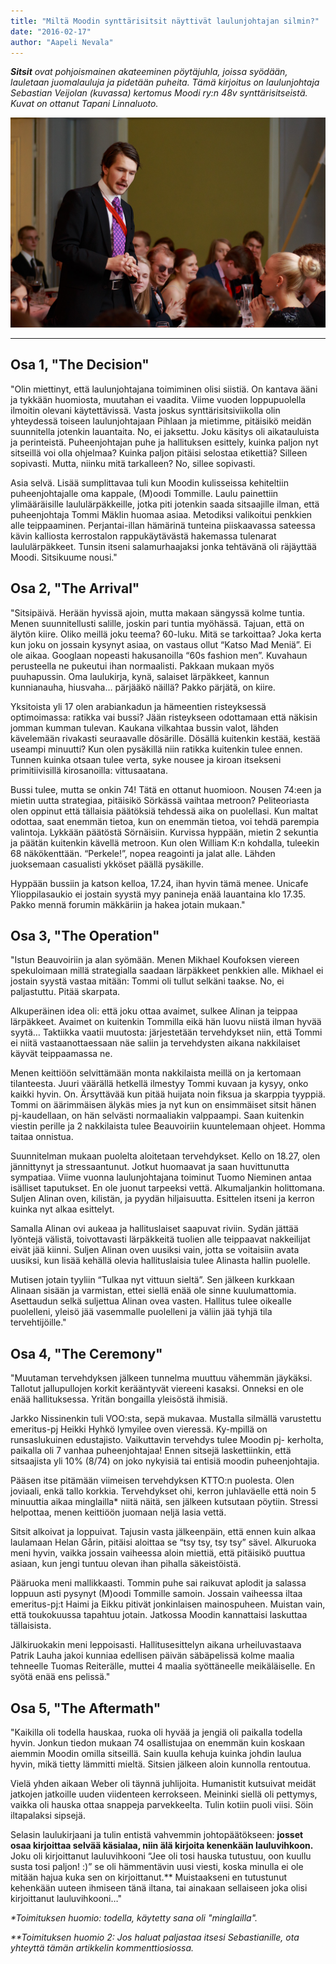```yaml
---
title: "Miltä Moodin synttärisitsit näyttivät laulunjohtajan silmin?"
date: "2016-02-17"
author: "Aapeli Nevala"
---
```


_**Sitsit** ovat pohjoismainen akateeminen pöytäjuhla, joissa syödään, lauletaan juomalauluja ja pidetään puheita. Tämä kirjoitus on laulunjohtaja Sebastian Veijolan (kuvassa) kertomus Moodi ry:n 48v synttärisitseistä. Kuvat on ottanut Tapani Linnaluoto._

![](IMG_6875.jpg)

* * *

## Osa 1, "The Decision"

"Olin miettinyt, että laulunjohtajana toimiminen olisi siistiä. On kantava ääni ja tykkään huomiosta, muutahan ei vaadita. Viime vuoden loppupuolella ilmoitin olevani käytettävissä. Vasta joskus synttärisitsiviikolla olin yhteydessä toiseen laulunjohtajaan Pihlaan ja mietimme, pitäisikö meidän suunnitella jotenkin lauantaita. No, ei jaksettu. Joku käsitys oli aikatauluista ja perinteistä. Puheenjohtajan puhe ja hallituksen esittely, kuinka paljon nyt sitseillä voi olla ohjelmaa? Kuinka paljon pitäisi selostaa etikettiä? Silleen sopivasti. Mutta, niinku mitä tarkalleen? No, sillee sopivasti.

Asia selvä. Lisää sumplittavaa tuli kun Moodin kulisseissa kehiteltiin puheenjohtajalle oma kappale, (M)oodi Tommille. Laulu painettiin ylimääräisille laululärpäkkeille, jotka piti jotenkin saada sitsaajille ilman, että puheenjohtaja Tommi Mäklin huomaa asiaa. Metodiksi valikoitui penkkien alle teippaaminen. Perjantai-illan hämärinä tunteina piiskaavassa sateessa kävin kalliosta kerrostalon rappukäytävästä hakemassa tulenarat laululärpäkkeet. Tunsin itseni salamurhaajaksi jonka tehtävänä oli räjäyttää Moodi. Sitsikuume nousi."

## Osa 2, "The Arrival"

"Sitsipäivä. Herään hyvissä ajoin, mutta makaan sängyssä kolme tuntia. Menen suunnitellusti salille, joskin pari tuntia myöhässä. Tajuan, että on älytön kiire. Oliko meillä joku teema? 60-luku. Mitä se tarkoittaa? Joka kerta kun joku on jossain kysynyt asiaa, on vastaus ollut “Katso Mad Meniä”. Ei ole aikaa. Googlaan nopeasti hakusanoilla “60s fashion men”. Kuvahaun perusteella ne pukeutui ihan normaalisti. Pakkaan mukaan myös puuhapussin. Oma laulukirja, kynä, salaiset lärpäkkeet, kannun kunnianauha, hiusvaha… pärjääkö näillä? Pakko pärjätä, on kiire.

Yksitoista yli 17 olen arabiankadun ja hämeentien risteyksessä optimoimassa: ratikka vai bussi? Jään risteykseen odottamaan että näkisin jomman kumman tulevan. Kaukana vilkahtaa bussin valot, lähden kävelemään rivakasti seuraavalle dösärille. Dösällä kuitenkin kestää, kestää useampi minuutti? Kun olen pysäkillä niin ratikka kuitenkin tulee ennen. Tunnen kuinka otsaan tulee verta, syke nousee ja kiroan itsekseni primitiivisillä kirosanoilla: vittusaatana.

Bussi tulee, mutta se onkin 74! Tätä en ottanut huomioon. Nousen 74:een ja mietin uutta strategiaa, pitäisikö Sörkässä vaihtaa metroon? Peliteoriasta olen oppinut että tällaisia päätöksiä tehdessä aika on puolellasi. Kun maltat odottaa, saat enemmän tietoa, kun on enemmän tietoa, voi tehdä parempia valintoja. Lykkään päätöstä Sörnäisiin. Kurvissa hyppään, mietin 2 sekuntia ja päätän kuitenkin kävellä metroon. Kun olen William K:n kohdalla, tuleekin 68 näkökenttään. “Perkele!”, nopea reagointi ja jalat alle. Lähden juoksemaan casualisti ykköset päällä pysäkille.

Hyppään bussiin ja katson kelloa, 17.24, ihan hyvin tämä menee. Unicafe Ylioppilasaukio ei jostain syystä myy panineja enää lauantaina klo 17.35. Pakko mennä forumin mäkkäriin ja hakea jotain mukaan."

<!-- \[caption id="" align="alignnone" width="539"\]![](https://dl.dropboxusercontent.com/u/80503462/Moodin%20sitsit/IMG_6772.jpg) Tällaisen sekoituksen Moodin hallitus joutui upottamaan systeemiinsä. Mikhael Koufos miettii, onko tämä hyvä idea, mutta kuvan oikealla Moodin kemisti Tuukka Kangas näyttää olevan innoissaan.\[/caption\] -->

## Osa 3, "The Operation"

"Istun Beauvoiriin ja alan syömään. Menen Mikhael Koufoksen viereen spekuloimaan millä strategialla saadaan lärpäkkeet penkkien alle. Mikhael ei jostain syystä vastaa mitään: Tommi oli tullut selkäni taakse. No, ei paljastuttu. Pitää skarpata.

Alkuperäinen idea oli: että joku ottaa avaimet, sulkee Alinan ja teippaa lärpäkkeet. Avaimet on kuitenkin Tommilla eikä hän luovu niistä ilman hyvää syytä… Taktiikka vaatii muutosta: järjestetään tervehdykset niin, että Tommi ei niitä vastaanottaessaan näe saliin ja tervehdysten aikana nakkilaiset käyvät teippaamassa ne.

Menen keittiöön selvittämään monta nakkilaista meillä on ja kertomaan tilanteesta. Juuri väärällä hetkellä ilmestyy Tommi kuvaan ja kysyy, onko kaikki hyvin. On. Ärsyttävää kun pitää huijata noin fiksua ja skarppia tyyppiä. Tommi on äärimmäisen älykäs mies ja nyt kun on ensimmäiset sitsit hänen pj-kaudellaan, on hän selvästi normaaliakin valppaampi. Saan kuitenkin viestin perille ja 2 nakkilaista tulee Beauvoiriin kuuntelemaan ohjeet. Homma taitaa onnistua.

Suunnitelman mukaan puolelta aloitetaan tervehdykset. Kello on 18.27, olen jännittynyt ja stressaantunut. Jotkut huomaavat ja saan huvittunutta sympatiaa. Viime vuonna laulunjohtajana toiminut Tuomo Nieminen antaa isälliset taputukset. En ole juonut tarpeeksi vettä. Alkumaljankin holittomana. Suljen Alinan oven, kilistän, ja pyydän hiljaisuutta. Esittelen itseni ja kerron kuinka nyt alkaa esittelyt.

Samalla Alinan ovi aukeaa ja hallituslaiset saapuvat riviin. Sydän jättää lyöntejä välistä, toivottavasti lärpäkkeitä tuolien alle teippaavat nakkeilijat eivät jää kiinni. Suljen Alinan oven uusiksi vain, jotta se voitaisiin avata uusiksi, kun lisää kehällä olevia hallituslaisia tulee Alinasta hallin puolelle.

Mutisen jotain tyyliin “Tulkaa nyt vittuun sieltä”. Sen jälkeen kurkkaan Alinaan sisään ja varmistan, ettei siellä enää ole sinne kuulumattomia. Asettaudun selkä suljettua Alinan ovea vasten. Hallitus tulee oikealle puolelleni, yleisö jää vasemmalle puolelleni ja väliin jää tyhjä tila tervehtijöille."

## Osa 4, "The Ceremony"

"Muutaman tervehdyksen jälkeen tunnelma muuttuu vähemmän jäykäksi. Tallotut jallupullojen korkit kerääntyvät viereeni kasaksi. Onneksi en ole enää hallituksessa. Yritän bongailla yleisöstä ihmisiä.

Jarkko Nissinenkin tuli VOO:sta, sepä mukavaa. Mustalla silmällä varustettu emeritus-pj Heikki Hyhkö lymyilee oven vieressä. Ky-mpillä on runsaslukuinen edustajisto. Vaikuttavin tervehdys tulee Moodin pj- kerholta, paikalla oli 7 vanhaa puheenjohtajaa! Ennen sitsejä laskettiinkin, että sitsaajista yli 10% (8/74) on joko nykyisiä tai entisiä moodin puheenjohtajia.

<!-- \[caption id="" align="alignnone" width="312"\]![](https://dl.dropboxusercontent.com/u/80503462/Moodin%20sitsit/IMG_6792.jpg) Riikka Leppänen, Patrik Lauha ja Joni Oksanen ihastelevat Moodin lahjaksi saamaa Mopsi-koiraa.\[/caption\] -->

Pääsen itse pitämään viimeisen tervehdyksen KTTO:n puolesta. Olen joviaali, enkä tallo korkkia. Tervehdykset ohi, kerron juhlaväelle että noin 5 minuuttia aikaa minglailla\* niitä näitä, sen jälkeen kutsutaan pöytiin. Stressi helpottaa, menen keittiöön juomaan neljä lasia vettä.

Sitsit alkoivat ja loppuivat. Tajusin vasta jälkeenpäin, että ennen kuin alkaa laulamaan Helan Gårin, pitäisi aloittaa se “tsy tsy, tsy tsy” sävel. Alkuruoka meni hyvin, vaikka jossain vaiheessa aloin miettiä, että pitäisikö puuttua asiaan, kun jengi tuntuu olevan ihan pihalla säkeistöistä.

Pääruoka meni mallikkaasti.  Tommin puhe sai raikuvat aplodit ja salassa loppuun asti pysynyt (M)oodi Tommille samoin. Jossain vaiheessa iltaa emeritus-pj:t Haimi ja Eikku pitivät jonkinlaisen mainospuheen. Muistan vain, että toukokuussa tapahtuu jotain. Jatkossa Moodin kannattaisi laskuttaa tällaisista.

Jälkiruokakin meni leppoisasti. Hallitusesittelyn aikana urheiluvastaava Patrik Lauha jakoi kunniaa edellisen päivän säbäpelissä kolme maalia tehneelle Tuomas Reiterälle, muttei 4 maalia syöttäneelle meikäläiselle. En syötä enää ens pelissä."

## Osa 5, "The Aftermath"

"Kaikilla oli todella hauskaa, ruoka oli hyvää ja jengiä oli paikalla todella hyvin. Jonkun tiedon mukaan 74 osallistujaa on enemmän kuin koskaan aiemmin Moodin omilla sitseillä. Sain kuulla kehuja kuinka johdin laulua hyvin, mikä tietty lämmitti mieltä. Sitsien jälkeen aloin kunnolla rentoutua.

Vielä yhden aikaan Weber oli täynnä juhlijoita. Humanistit kutsuivat meidät jatkojen jatkoille uuden viidenteen kerrokseen. Meininki siellä oli pettymys, vaikka oli hauska ottaa snappeja parvekkeelta.  Tulin kotiin puoli viisi. Söin iltapalaksi sipsejä.

Selasin laulukirjaani ja tulin entistä vahvemmin johtopäätökseen: **josset osaa kirjoittaa selvää käsialaa, niin älä kirjoita kenenkään lauluvihkoon.** Joku oli kirjoittanut lauluvihkooni “Jee oli tosi hauska tutustuu, oon kuullu susta tosi paljon! :)” se oli hämmentävin uusi viesti, koska minulla ei ole mitään hajua kuka sen on kirjoittanut.\*\* Muistaakseni en tutustunut kehenkään uuteen ihmiseen tänä iltana, tai ainakaan sellaiseen joka olisi kirjoittanut lauluvihkooni…"

_\*Toimituksen huomio: todella, käytetty sana oli "minglailla"._

_\*\*Toimituksen huomio 2: Jos haluat paljastaa itsesi Sebastianille, ota yhteyttä tämän artikkelin kommenttiosiossa._
